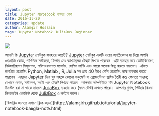 ```yaml
---
layout: post
title: Jupyter Notebook ব্যবহার শেখা 
date: 2016-11-20
categories: update
author: Alamgir Hossain
tags: Jupyter Notebook JuliaBox Beginner
---
```


<img src="http://jupyter.org/assets/jupyterpreview.png" class="fit image"> 

<p>আপনি কি <a href="http://jupyter.org/">Jupyter</a> নোটবুক ব্যবহারে আগ্রহী? <a href="http://jupyter.org/">Jupyter</a> নোটবুক একটি ওয়েব অ্যাপ্লিকেশন যা দিয়ে আপনি প্রোগ্রামিং কোড, গাণিতিক সমীকরণ, ফিগার এবং ব্যাখ্যামূলক টেক্সট লিখতে পারবেন। এটি ব্যবহার করে ডেটা বিশ্লেষণ, নিউমারিক্যাল সিমুলেশন, পরিসংখ্যানগত মডেলিং, মেশিন লার্নিং এবং আরো অনেক কিছু করতে পারবেন। এটিতে জনপ্রিয় প্রোগ্রামিং Python, Matlab , R, Julia সহ  প্রায়  40 টিরও বেশি প্রোগ্রামিং ভাষা  ব্যবহার করতে পারবেন। এছাড়া Jupyter দিয়ে খুব সহজে কোনো ডকুমেন্ট বা প্রেজেন্টেশন স্লাইড তৈরী করে ফেলতে পারেন;  যেখানে কোড, সমীকরণ, ফটো এবং টেক্সট লিখতে পারেন। আপনার কম্পিউটারে যদি Jupyter Notebook ইনস্টল করা না থাকে তাহলে <a href="https://juliabox.com/"> JuliaBox</a> ব্যবহার করে (লবন টেস্ট) দেখতে পারেন। আপনার গুগল, গিটহাব কিংবা লিংকডইন একাউন্ট থেকে <a href="https://juliabox.com/"> JuliaBox</a> এ লগইন করুন।</p>
[বিস্তারিত জানতে এখানে ক্লিক করুন](https://alamgirh.github.io/tutorial/jupyter-notebook-bangla-note.html)
